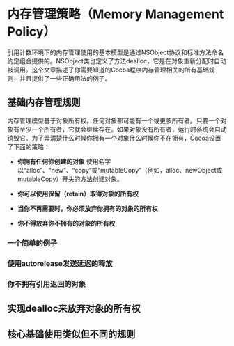 # 内存管理策略（Memory Management Policy）

引用计数环境下的内存管理使用的基本模型是通过NSObject协议和标准方法命名约定组合提供的。NSObject类也定义了方法dealloc，它是在对象重新分配时自动被调用。这个文章描述了你需要知道的Cocoa程序内存管理相关的所有基础规则，并且提供了一些正确用法的例子。

## 基础内存管理规则

内存管理模型基于对象所有权。任何对象都可能有一个或更多所有者。只要一个对象有至少一个所有者，它就会继续存在。如果对象没有所有者，运行时系统会自动销毁它。为了弄清楚什么时候你拥有一个对象什么时候你不在拥有，Cocoa设置了下面的策略：

* **你拥有任何你创建的对象**
  使用名字以“alloc”、“new”、“copy”或“mutableCopy”（例如，alloc、newObject或mutableCopy）开头的方法创建对象。

* **你可以使用保留（retain）取得对象的所有权**

* **当你不再需要时，你必须放弃你拥有的对象的所有权**
* **你不得放弃你不拥有的对象的所有权**





### 一个简单的例子

### 使用autorelease发送延迟的释放

### 你不拥有引用返回的对象

## 实现dealloc来放弃对象的所有权

## 核心基础使用类似但不同的规则



